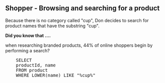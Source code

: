 ## Shopper - Browsing and searching for a product
 
Because there is no category called "cup", Don decides to search for
product names that have the substring "cup".

<b>Did you know that ....</b><br/>

when researching branded products, 44% of online shoppers begin by
performing a search?

<pre id="example">
    SELECT 
	productId, name
	FROM product
	WHERE LOWER(name) LIKE "%cup%"
</pre>
